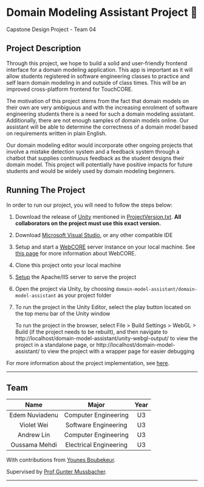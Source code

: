 # Domain Modeling Assistant Project :beginner:

Capstone Design Project - Team 04

## Project Description

Through this project, we hope to build a solid and user-friendly frontend interface for a domain modeling application.
This app is important as it will allow students registered in software engineering classes to
practice and self learn domain modeling in and outside of class times.
This will be an improved cross-platform frontend for TouchCORE.

The motivation of this project stems from the fact that domain models on their own are very ambiguous
and with the increasing enrolment of software engineering students there is a need for such a domain modeling assistant.
Additionally, there are not enough samples of domain models online.
Our assistant will be able to determine the correctness of a domain model 
based on requirements written in plain English. 

Our domain modeling editor would incorporate other ongoing projects
that involve a mistake detection system and a feedback system
through a chatbot that supplies continuous feedback as the student designs their domain model.
This project will potentially have positive impacts for future students 
and would be widely used by domain modeling beginners.

## Running The Project
In order to run our project, you will need to follow the steps below:

1. Download the release of [Unity](https://unity3d.com/get-unity/download) mentioned in
[ProjectVersion.txt](domain-model-assistant/ProjectSettings/ProjectVersion.txt).
   **All collaborators on the project must use this exact version.**
1. Download [Microsoft Visual Studio](https://visualstudio.microsoft.com/downloads/), or any other compatible IDE
1. Setup and start a [WebCORE](https://bitbucket.org/mcgillram/) server instance on your local machine.
See [this page](documentation/webcore.md) for more information about WebCORE.
1. Clone this project onto your local machine
1. [Setup](documentation/Unity-WebGL-Apache-Server-Setup.md) the Apache/IIS server to serve the project
1. Open the project via Unity, by choosing
`domain-model-assistant/domain-model-assistant` as your project folder
1. To run the project in the Unity Editor,
select the play button located on the top menu bar of the Unity window

   To run the project in the browser, select
File > Build Settings > WebGL > Build (if the project needs to be rebuilt), and then navigate to
http://localhost/domain-model-assistant/unity-webgl-output/
to view the project in a standalone page, or
http://localhost/domain-model-assistant/ to view the project
with a wrapper page for easier debugging

For more information about the project implementation, see [here](documentation/implementation-details.md).


___

## Team 

| Name              | Major                  | Year |
|:-----------------:|:----------------------:|:----:|
|Edem Nuviadenu     | Computer Engineering   | U3   |
|Violet Wei         | Software Engineering   | U3   |
|Andrew Lin         | Computer Engineering   | U3   |
|Oussama Mehdi      | Electrical Engineering | U3   |

With contributions from [Younes Boubekeur](https://github.com/YounesB-McGill).

Supervised by [Prof Gunter Mussbacher](https://github.com/gmussbacher).

___
